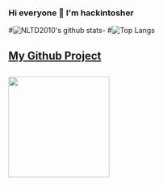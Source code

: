 ### Hi everyone 🤗 I'm hackintosher

#![NLTD2010's github stats](https://github-readme-stats.vercel.app/api?username=NLTD2010&show_icons=true&theme=dark)- 
#![Top Langs](https://github-readme-stats.vercel.app/api/top-langs/?username=NLTD2010&theme=tokyonight)

[My Github Project](https://github.com/chris1111?tab=repositories)
-

<a href="https://github.com/NLTD2010?tab=repositories"><img src="https://www.getfynd.com/blog/2016/12/15/why-did-apple-choose-an-apple-with-a-bite-out-of-it-for-its-logo/why-did-apple-choose-an-apple-with-a-bite-out-of-it-for-its-logo.jpg" width="200px"></a>
-



